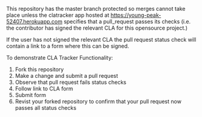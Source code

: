 This repository has the master branch protected so merges cannot take place unless the clatracker app hosted at https://young-peak-52407.herokuapp.com specifies that a pull_request passes its checks (i.e. the contributor has signed the relevant CLA for this opensource project.)

If the user has not signed the relevant CLA the pull request status check will contain a link to a form where this can be signed.

To demonstrate CLA Tracker Functionality:
1. Fork this repository
2. Make a change and submit a pull request
3. Observe that pull request fails status checks
4. Follow link to CLA form
5. Submit form
6. Revist your forked repository to confirm that your pull request now passes all status checks
